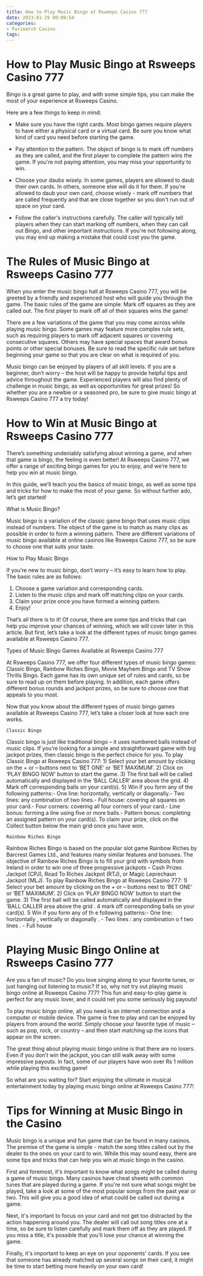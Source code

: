 ```yaml
---
title: How to Play Music Bingo at Rsweeps Casino 777
date: 2023-01-29 00:09:54
categories:
- Parimatch Casino
tags:
---
```



#  How to Play Music Bingo at Rsweeps Casino 777

Bingo is a great game to play, and with some simple tips, you can make the most of your experience at Rsweeps Casino.

Here are a few things to keep in mind:

- Make sure you have the right cards. Most bingo games require players to have either a physical card or a virtual card. Be sure you know what kind of card you need before starting the game.

- Pay attention to the pattern. The object of bingo is to mark off numbers as they are called, and the first player to complete the pattern wins the game. If you're not paying attention, you may miss your opportunity to win.

- Choose your daubs wisely. In some games, players are allowed to daub their own cards. In others, someone else will do it for them. If you're allowed to daub your own card, choose wisely - mark off numbers that are called frequently and that are close together so you don't run out of space on your card.

- Follow the caller's instructions carefully. The caller will typically tell players when they can start marking off numbers, when they can call out Bingo, and other important instructions. If you're not following along, you may end up making a mistake that could cost you the game.

#  The Rules of Music Bingo at Rsweeps Casino 777

When you enter the music bingo hall at Rsweeps Casino 777, you will be greeted by a friendly and experienced host who will guide you through the game. The basic rules of the game are simple: Mark off squares as they are called out. The first player to mark off all of their squares wins the game!

There are a few variations of the game that you may come across while playing music bingo. Some games may feature more complex rule sets, such as requiring players to mark off adjacent squares or covering consecutive squares. Others may have special spaces that award bonus points or other special bonuses. Be sure to read the specific rule set before beginning your game so that you are clear on what is required of you.

Music bingo can be enjoyed by players of all skill levels. If you are a beginner, don’t worry – the host will be happy to provide helpful tips and advice throughout the game. Experienced players will also find plenty of challenge in music bingo, as well as opportunities for great prizes! So whether you are a newbie or a seasoned pro, be sure to give music bingo at Rsweeps Casino 777 a try today!

#  How to Win at Music Bingo at Rsweeps Casino 777

There’s something undeniably satisfying about winning a game, and when that game is bingo, the feeling is even better! At Rsweeps Casino 777, we offer a range of exciting bingo games for you to enjoy, and we’re here to help you win at music bingo.

In this guide, we’ll teach you the basics of music bingo, as well as some tips and tricks for how to make the most of your game. So without further ado, let’s get started!

What is Music Bingo?

Music bingo is a variation of the classic game bingo that uses music clips instead of numbers. The object of the game is to match as many clips as possible in order to form a winning pattern. There are different variations of music bingo available at online casinos like Rsweeps Casino 777, so be sure to choose one that suits your taste.

How to Play Music Bingo

If you’re new to music bingo, don’t worry – it’s easy to learn how to play. The basic rules are as follows:

1) Choose a game variation and corresponding cards.
2) Listen to the music clips and mark off matching clips on your cards.
3) Claim your prize once you have formed a winning pattern.
4) Enjoy!

That’s all there is to it! Of course, there are some tips and tricks that can help you improve your chances of winning, which we will cover later in this article. But first, let’s take a look at the different types of music bingo games available at Rsweeps Casino 777.

Types of Music Bingo Games Available at Rsweeps Casino 777

At Rsweeps Casino 777, we offer four different types of music bingo games: Classic Bingo, Rainbow Riches Bingo, Movie Mayhem Bingo and TV Show Thrills Bingo. Each game has its own unique set of rules and cards, so be sure to read up on them before playing. In addition, each game offers different bonus rounds and jackpot prizes, so be sure to choose one that appeals to you most.

Now that you know about the different types of music bingo games available at Rsweeps Casino 777, let’s take a closer look at how each one works.



    Classic Bingo 

Classic bingo is just like traditional bingo – it uses numbered balls instead of music clips. If you’re looking for a simple and straightforward game with big jackpot prizes, then classic bingo is the perfect choice for you. To play Classic Bingo at Rsweeps Casino 777:  1) Select your bet amount by clicking on the + or – buttons next to ‘BET ONE’ or ‘BET MAXIMUM’.  2) Click on ‘PLAY BINGO NOW’ button to start the game.  3) The first ball will be called automatically and displayed in the ‘BALL CALLER’ area above the grid.  4) Mark off corresponding balls on your card(s).  5) Win if you form any of the following patterns:- One line: horizontally, vertically or diagonally.- Two lines: any combination of two lines.- Full house: covering all squares on your card.- Four corners: covering all four corners of your card.- Line bonus: forming a line using five or more balls.- Pattern bonus: completing an assigned pattern on your card(s). To claim your prize, click on the Collect button below the main grid once you have won.



    Rainbow Riches Bingo 

Rainbow Riches Bingo is based on the popular slot game Rainbow Riches by Barcrest Games Ltd., and features many similar features and bonuses. The objective of Rainbow Riches Bingo is to fill your grid with symbols from Ireland in order to win one of three progressive jackpots – Cash Prizes Jackpot (CPJ), Road To Riches Jackpot (RTJ), or Magic Leprechaun Jackpot (MLJ). To play Rainbow Riches Bingo at Rsweeps Casino 777: 1) Select your bet amount by clicking on the + or – buttons next to ‘BET ONE’ or ‘BET MAXIMUM’.  2) Click on ‘PLAY BINGO NOW’ button to start the game.  3) The first ball will be called automatically and displayed in the ‘BALL CALLER area above the grid . 4 mark off corresponding balls on your card(s). 5 Win if you form any of th e following patterns:- One line: horizontally , vertically or diagonally . - Two lines : any combination o f two lines . - Full house

#  Playing Music Bingo Online at Rsweeps Casino 777

Are you a fan of music? Do you love singing along to your favorite tunes, or just hanging out listening to music? If so, why not try out playing music bingo online at Rsweeps Casino 777? This fun and easy-to-play game is perfect for any music lover, and it could net you some seriously big payouts!

To play music bingo online, all you need is an internet connection and a computer or mobile device. The game is free to play and can be enjoyed by players from around the world. Simply choose your favorite type of music – such as pop, rock, or country – and then start matching up the icons that appear on the screen.

The great thing about playing music bingo online is that there are no losers. Even if you don’t win the jackpot, you can still walk away with some impressive payouts. In fact, some of our players have won over Rs 1 million while playing this exciting game!

So what are you waiting for? Start enjoying the ultimate in musical entertainment today by playing music bingo online at Rsweeps Casino 777!

#  Tips for Winning at Music Bingo in the Casino

Music bingo is a unique and fun game that can be found in many casinos. The premise of the game is simple - match the song titles called out by the dealer to the ones on your card to win. While this may sound easy, there are some tips and tricks that can help you win at music bingo in the casino.

First and foremost, it's important to know what songs might be called during a game of music bingo. Many casinos have cheat sheets with common tunes that are played during a game. If you're not sure what songs might be played, take a look at some of the most popular songs from the past year or two. This will give you a good idea of what could be called out during a game.

 Next, it's important to focus on your card and not get too distracted by the action happening around you. The dealer will call out song titles one at a time, so be sure to listen carefully and mark them off as they are played. If you miss a title, it's possible that you'll lose your chance at winning the game.

Finally, it's important to keep an eye on your opponents' cards. If you see that someone has already matched up several songs on their card, it might be time to start betting more heavily on your own card!